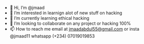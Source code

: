 - 👋 Hi, I’m @jmaad
- 👀 I’m interested in learnign alot of new stuff on hacking
- 🌱 I’m currently learning ethical hacking
- 💞️ I’m looking to collaborate on any project or hacking 100%
- 📫 How to reach me email at jmaadabdul55@gmail.com or insta @jmaad11 whatsapp (+234) 07019019853

<!---
jmaad/jmaad is a ✨ special ✨ repository because its `README.md` (this file) appears on your GitHub profile.
You can click the Preview link to take a look at your changes.
--->
